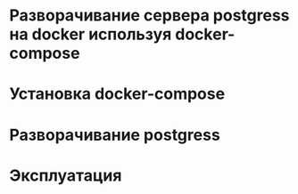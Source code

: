 # Разворачивание сервера postgress на docker используя docker-compose
# Установка docker-compose
# Разворачивание postgress
# Эксплуатация